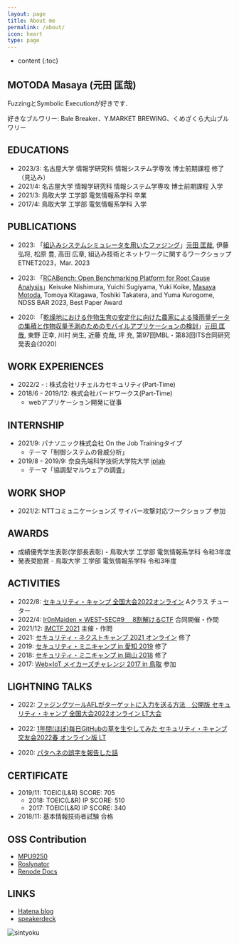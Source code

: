 ```yaml
---
layout: page
title: About me
permalink: /about/
icon: heart
type: page
---
```


* content
{:toc}

## MOTODA Masaya (元田 匡哉)

FuzzingとSymbolic Executionが好きです．

好きなブルワリー: Bale Breaker、Y.MARKET BREWING、くめざくら大山ブルワリー


## EDUCATIONS

- 2023/3: 名古屋大学 情報学研究科 情報システム学専攻 博士前期課程 修了（見込み）
- 2021/4: 名古屋大学 情報学研究科 情報システム学専攻 博士前期課程 入学
- 2021/3: 鳥取大学 工学部 電気情報系学科 卒業
- 2017/4: 鳥取大学 工学部 電気情報系学科 入学

## PUBLICATIONS

- 2023: 「[組込みシステムシミュレータを用いたファジング](http://id.nii.ac.jp/1001/00225409/)」<u>元田 匡哉</u>, 伊藤 弘将, 松原 豊, 高田 広章, 組込み技術とネットワークに関するワークショップ ETNET2023，Mar. 2023

- 2023: 「[RCABench: Open Benchmarking Platform for Root Cause Analysis](https://arxiv.org/abs/2303.05029)」Keisuke Nishimura, Yuichi Sugiyama, Yuki Koike, <u>Masaya Motoda</u>, Tomoya Kitagawa, Toshiki Takatera, and Yuma Kurogome, NDSS BAR 2023, Best Paper Award

- 2020: 「[乾燥地における作物生育の安定化に向けた農家による降雨量データの集積と作物収量予測のためのモバイルアプリケーションの検討](http://id.nii.ac.jp/1001/00207751/)」<u>元田 匡哉</u>, 東野 正幸, 川村 尚生, 近藤 克哉, 坪 充, 第97回MBL・第83回ITS合同研究発表会(2020)

## WORK EXPERIENCES

- 2022/2 - : 株式会社リチェルカセキュリティ(Part-Time)
- 2018/6 - 2019/12: 株式会社バードワークス(Part-Time)
  - webアプリケーション開発に従事

## INTERNSHIP

- 2021/9: パナソニック株式会社 On the Job Trainingタイプ
  - テーマ「制御システムの脅威分析」
- 2019/8 - 2019/9: 奈良先端科学技術大学院大学 [iplab](https://iplab.naist.jp/ja/members/interns/)
  - テーマ「協調型マルウェアの調査」

## WORK SHOP

- 2021/2: NTTコミュニケーションズ サイバー攻撃対応ワークショップ 参加

## AWARDS

- 成績優秀学生表彰(学部長表彰) - 鳥取大学 工学部 電気情報系学科 令和3年度
- 発表奨励賞 - 鳥取大学 工学部 電気情報系学科 令和3年度

## ACTIVITIES

- 2022/8: [セキュリティ・キャンプ 全国大会2022オンライン](https://www.ipa.go.jp/jinzai/camp/2022/zenkoku2022_index.html) Aクラス チューター
- 2022/4: [Ir0nMaiden × WEST-SEC#9 　8割解けるCTF](https://west-sec.connpass.com/event/238676/) 合同開催・作問
- 2021/12: [IMCTF 2021](https://github.com/msymt/ctf-writeup/tree/main/imctf2021)  主催・作問
- 2021: [セキュリティ・ネクストキャンプ 2021 オンライン](https://www.ipa.go.jp/jinzai/camp/2021/next2021_index.html) 修了
- 2019: [セキュリティ・ミニキャンプ in 愛知 2019](https://www.security-camp.or.jp/minicamp/aichi2019.html) 修了
- 2018: [セキュリティ・ミニキャンプ in 岡山 2018](https://www.security-camp.or.jp/minicamp/okayama2018.html) 修了
- 2017: [Web×IoT メイカーズチャレンジ 2017 in 鳥取](https://webiotmakers.github.io/2017/tottori/) 参加

## LIGHTNING TALKS

- 2022: [ファジングツールAFLがターゲットに入力を送る方法　公開版 セキュリティ・キャンプ 全国大会2022オンライン LT大会](https://speakerdeck.com/msymt/sekiyuriteikiyanpuquan-guo-da-hui-ltda-hui)
- 2022: [1年間(ほぼ)毎日GitHubの草を生やしてみた セキュリティ・キャンプ交友会2022春 オンライン版 LT](https://speakerdeck.com/msymt/sekiyuriteikiyanpujiao-you-hui-2022chun-onrainban-lt)

- 2020: [パタヘネの誤字を報告した話](https://speakerdeck.com/msymt/patahenefalsewu-riwobao-gao-sitahua)
## CERTIFICATE

- 2019/11: TOEIC(L&R) SCORE: 705
  - 2018: TOEIC(L&R) IP SCORE: 510
  - 2017: TOEIC(L&R) IP SCORE: 340
- 2018/11: 基本情報技術者試験 合格

## OSS Contribution

- [MPU9250](https://github.com/hideakitai/MPU9250/pull/58)
- [Roslynator](https://github.com/JosefPihrt/Roslynator/pull/936)
- [Renode Docs](https://github.com/renode/renode-docs/pull/30)

## LINKS

- [Hatena blog](https://msy2456.hatenablog.com/)
- [speakerdeck](https://speakerdeck.com/msymt)
<!-- - [AtCoder](https://atcoder.jp/users/pynam24) -->


![sintyoku](https://grass-graph.appspot.com/images/msymt.png)
